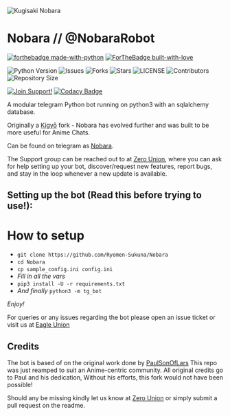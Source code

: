 ![Kugisaki Nobara](https://telegra.ph/file/0d3faf21108398f019feb.jpg)
# Nobara // @NobaraRobot

[![forthebadge made-with-python](http://ForTheBadge.com/images/badges/made-with-python.svg)](https://www.python.org/)
[![ForTheBadge built-with-love](http://ForTheBadge.com/images/badges/built-with-love.svg)](https://GitHub.com/Skuzzy_xD/)</br>


![Python Version](https://img.shields.io/badge/python-3.9-green?style=for-the-badge&logo=appveyor)
![Issues](https://img.shields.io/github/issues/Ryomen-Sukuna/Nobara?style=for-the-badge&logo=appveyor)
![Forks](https://img.shields.io/github/forks/Ryomen-Sukuna/Nobara?style=for-the-badge&logo=appveyor)
![Stars](https://img.shields.io/github/stars/Ryomen-Sukuna/Nobara?style=for-the-badge&logo=appveyor)
![LICENSE](https://img.shields.io/github/license/Ryomen-Sukuna/Nobara?style=for-the-badge&logo=appveyor)
![Contributors](https://img.shields.io/github/contributors/Ryomen-Sukuna/Nobara?style=for-the-badge&logo=appveyor)
![Repository Size](https://img.shields.io/github/repo-size/Ryomen-Sukuna/Nobara?style=for-the-badge&logo=appveyor)</br>


[![Join Support!](https://img.shields.io/badge/Support%20Chat-EagleUnion-red)](https://t.me/YorktownEagleUnion)
[![Codacy Badge](https://app.codacy.com/project/badge/Grade/cfb691a93a064d9ea753ef2b5fccf797)](https://www.codacy.com/manual/Ryomen-Sukuna/Nobara?utm_source=github.com&amp;utm_medium=referral&amp;utm_content=Ryomen-Sukuna/Nobara&amp;utm_campaign=Badge_Grade)


A modular telegram Python bot running on python3 with an sqlalchemy database.

Originally a [Kigyō](https://t.me/kigyorobot) fork - Nobara has evolved further and was built to be more useful for Anime Chats.

Can be found on telegram as [Nobara](https://t.me/kugisakinobararobot).

The Support group can be reached out to at [Zero Union](https://t.me/ZeroBotSupport), where you can ask for help setting up your bot, discover/request new features, report bugs, and stay in the loop whenever a new update is available.



## Setting up the bot (Read this before trying to use!):


# How to setup

- `git clone https://github.com/Ryomen-Sukuna/Nobara`
- `cd Nobara`
- `cp sample_config.ini config.ini`
- *Fill in all the vars*
- `pip3 install -U -r requirements.txt`
- *And finally* `python3 -m tg_bot`

*Enjoy!*


For queries or any issues regarding the bot please open an issue ticket or visit us at [Eagle Union](https://t.me/YorktownEagleUnion)  

## Credits
The bot is based of on the original work done by [PaulSonOfLars](https://github.com/PaulSonOfLars)
This repo was just reamped to suit an Anime-centric community. All original credits go to Paul and his dedication, Without his efforts, this fork would not have been possible!


Should any be missing kindly let us know at [Zero Union](https://t.me/ZeroBotSupport) or simply submit a pull request on the readme.

